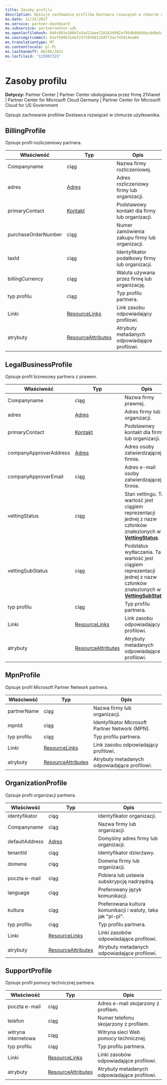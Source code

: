 ```yaml
---
title: Zasoby profilu
description: Opisuje zachowanie profilów Dostawca rozwiązań w chmurze użytkownika.
ms.date: 12/15/2017
ms.service: partner-dashboard
ms.subservice: partnercenter-sdk
ms.openlocfilehash: 8d4c091e186b7a3ad13aee7202b3d992af95db8db50acd40a5ade496d7087359
ms.sourcegitcommit: 63ef5995314ef22f29768132dff2acf45914ea84
ms.translationtype: MT
ms.contentlocale: pl-PL
ms.lasthandoff: 08/06/2021
ms.locfileid: "115997315"
---
```

# <a name="profile-resources"></a>Zasoby profilu

**Dotyczy:** Partner Center | Partner Center obsługiwana przez firmę 21Vianet | Partner Center for Microsoft Cloud Germany | Partner Center for Microsoft Cloud for US Government

Opisuje zachowanie profilów Dostawca rozwiązań w chmurze użytkownika.

## <a name="billingprofile"></a>BillingProfile

Opisuje profil rozliczeniowy partnera.

| Właściwość            | Typ                                                           | Opis                                                 |
|---------------------|----------------------------------------------------------------|-------------------------------------------------------------|
| Companyname         | ciąg                                                         | Nazwa firmy rozliczeniowej.                                   |
| adres             | [Adres](utility-resources.md#address)                       | Adres rozliczeniowy firmy lub organizacji. |
| primaryContact      | [Kontakt](utility-resources.md#contact)                       | Podstawowy kontakt dla firmy lub organizacji.        |
| purchaseOrderNumber | ciąg                                                         | Numer zamówienia zakupu firmy lub organizacji.        |
| taxId               | ciąg                                                         | Identyfikator podatkowy firmy lub organizacji.                       |
| billingCurrency     | ciąg                                                         | Waluta używana przez firmę lub organizację.           |
| typ profilu         | ciąg                                                         | Typ profilu partnera.                                   |
| Linki               | [ResourceLinks](utility-resources.md#resourcelinks)           | Link zasobu odpowiadający profilowi.            |
| atrybuty          | [ResourceAttributes](utility-resources.md#resourceattributes) | Atrybuty metadanych odpowiadające profilowi.       |

## <a name="legalbusinessprofile"></a>LegalBusinessProfile

Opisuje profil biznesowy partnera z prawem.

| Właściwość               | Typ                                                           | Opis                                                                                                                                                          |
|------------------------|----------------------------------------------------------------|----------------------------------------------------------------------------------------------------------------------------------------------------------------------|
| Companyname            | ciąg                                                         | Nazwa firmy prawnej.                                                                                                                                              |
| adres                | [Adres](utility-resources.md#address)                       | Adres firmy lub organizacji.                                                                                                                          |
| primaryContact         | [Kontakt](utility-resources.md#contact)                       | Podstawowy kontakt dla firmy lub organizacji.                                                                                                                 |
| companyApproverAddress | [Adres](utility-resources.md#address)                       | Adres osoby zatwierdzającej w firmie.                                                                                                                                        |
| companyApproverEmail   | ciąg                                                         | Adres e-mail osoby zatwierdzającej w firmie.                                                                                                                                          |
| vettingStatus          | ciąg                                                         | Stan vettingu. Ta wartość jest ciągiem reprezentacji jednej z nazw członków znalezionych w [**VettingStatus**](/dotnet/api/microsoft.store.partnercenter.models.partners.vettingstatus).           |
| vettingSubStatus       | ciąg                                                         | Podstatus wytłaczania. Ta wartość jest ciągiem reprezentacji jednej z nazw członków znalezionych w [**VettingSubStatus**](/dotnet/api/microsoft.store.partnercenter.models.partners.vettingsubstatus). |
| typ profilu            | ciąg                                                         | Typ profilu partnera.                                                                                                                                            |
| Linki                  | [ResourceLinks](utility-resources.md#resourcelinks)           | Link zasobu odpowiadający profilowi.                                                                                                                     |
| atrybuty             | [ResourceAttributes](utility-resources.md#resourceattributes) | Atrybuty metadanych odpowiadające profilowi.                                                                                                                |

## <a name="mpnprofile"></a>MpnProfile

Opisuje profil Microsoft Partner Network partnera.

| Właściwość    | Typ                                                           | Opis                                           |
|-------------|----------------------------------------------------------------|-------------------------------------------------------|
| partnerName | ciąg                                                         | Nazwa firmy lub organizacji.                     |
| mpnId       | ciąg                                                         | Identyfikator Microsoft Partner Network (MPN).                     |
| typ profilu | ciąg                                                         | Typ profilu partnera.                             |
| Linki       | [ResourceLinks](utility-resources.md#resourcelinks)           | Link zasobu odpowiadający profilowi.      |
| atrybuty  | [ResourceAttributes](utility-resources.md#resourceattributes) | Atrybuty metadanych odpowiadające profilowi. |

## <a name="organizationprofile"></a>OrganizationProfile

Opisuje profil organizacji partnera.

| Właściwość       | Typ                                                           | Opis                                                            |
|----------------|----------------------------------------------------------------|------------------------------------------------------------------------|
| identyfikator             | ciąg                                                         | Identyfikator organizacji.                                                 |
| Companyname    | ciąg                                                         | Nazwa firmy lub organizacji.                               |
| defaultAddress | [Adres](utility-resources.md#address)                       | Domyślny adres firmy lub organizacji.                    |
| tenantId       | ciąg                                                         | Identyfikator dzierżawy.                                                 |
| domena         | ciąg                                                         | Domena firmy lub organizacji.                                  |
| poczta e-mail          | ciąg                                                         | Pobiera lub ustawia subskrypcję nadrzędną.                                  |
| language       | ciąg                                                         | Preferowany język komunikacji.                              |
| kultura        | ciąg                                                         | Preferowana kultura komunikacji i waluty, taka jak "pl-pl". |
| typ profilu    | ciąg                                                         | Typ profilu partnera.                                              |
| Linki          | [ResourceLinks](utility-resources.md#resourcelinks)           | Linki zasobów odpowiadające profilowi.                       |
| atrybuty     | [ResourceAttributes](utility-resources.md#resourceattributes) | Atrybuty metadanych odpowiadające profilowi.                  |

## <a name="supportprofile"></a>SupportProfile

Opisuje profil pomocy technicznej partnera.

| Właściwość    | Typ                                                           | Opis                                           |
|-------------|----------------------------------------------------------------|-------------------------------------------------------|
| poczta e-mail       | ciąg                                                         | Adres e-mail skojarzony z profilem.        |
| telefon   | ciąg                                                         | Numer telefonu skojarzony z profilem.         |
| witryna internetowa     | ciąg                                                         | Witryna sieci Web pomocy technicznej.                                  |
| typ profilu | ciąg                                                         | Typ profilu partnera.                             |
| Linki       | [ResourceLinks](utility-resources.md#resourcelinks)           | Linki zasobów odpowiadające profilowi.      |
| atrybuty  | [ResourceAttributes](utility-resources.md#resourceattributes) | Atrybuty metadanych odpowiadające profilowi. |

